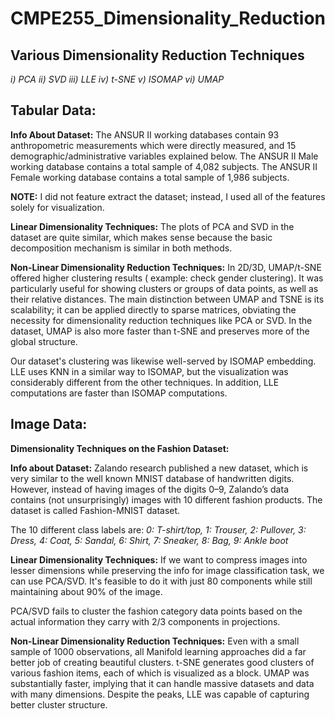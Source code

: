 # CMPE255_Dimensionality_Reduction

## Various Dimensionality Reduction Techniques
_i) PCA
ii) SVD
iii) LLE
iv) t-SNE
v) ISOMAP
vi) UMAP_

## Tabular Data:

**Info About Dataset:**
The ANSUR II working databases contain 93 anthropometric measurements which were directly measured, and 15 demographic/administrative variables explained below. The
ANSUR II Male working database contains a total sample of 4,082 subjects. The ANSUR II Female working database contains a total sample of 1,986 subjects.

**NOTE:** I did not feature extract the dataset; instead, I used all of the features solely for visualization.

**Linear Dimensionality Techniques:**
The plots of PCA and SVD in the dataset are quite similar, which makes sense because the basic decomposition mechanism is similar in both methods.

**Non-Linear Dimensionality Reduction Techniques:**
In 2D/3D, UMAP/t-SNE offered higher clustering results ( example: check gender clustering). It was particularly useful for showing clusters or groups of data points, as well as their relative distances. The main distinction between UMAP and TSNE is its scalability; it can be applied directly to sparse matrices, obviating the necessity for dimensionality reduction techniques like PCA or SVD. In the dataset, UMAP is also more faster than t-SNE and preserves more of the global structure.

Our dataset's clustering was likewise well-served by ISOMAP embedding. LLE uses KNN in a similar way to ISOMAP, but the visualization was considerably different from the other techniques. In addition, LLE computations are faster than ISOMAP computations.

## Image Data:

**Dimensionality Techniques on the Fashion Dataset:**

**Info about Dataset:**
Zalando research published a new dataset, which is very similar to the well known MNIST database of handwritten digits. However, instead of having images of the digits 0–9, Zalando’s data contains (not unsurprisingly) images with 10 different fashion products. The dataset is called Fashion-MNIST dataset.

The 10 different class labels are:
_0: T-shirt/top,
1: Trouser,
2: Pullover,
3: Dress,
4: Coat,
5: Sandal,
6: Shirt,
7: Sneaker,
8: Bag,
9: Ankle boot_

**Linear Dimensionality Techniques:**
If we want to compress images into lesser dimensions while preserving the info for image classification task, we can use PCA/SVD. It's feasible to do it with just 80 components while still maintaining about 90% of the image.

PCA/SVD fails to cluster the fashion category data points based on the actual information they carry with 2/3 components in projections. 

**Non-Linear Dimensionality Reduction Techniques:**
Even with a small sample of 1000 observations, all Manifold learning approaches did a far better job of creating beautiful clusters.
t-SNE generates good clusters of various fashion items, each of which is visualized as a block. UMAP was substantially faster, implying that it can handle massive datasets and data with many dimensions. Despite the peaks, LLE was capable of capturing better cluster structure.
